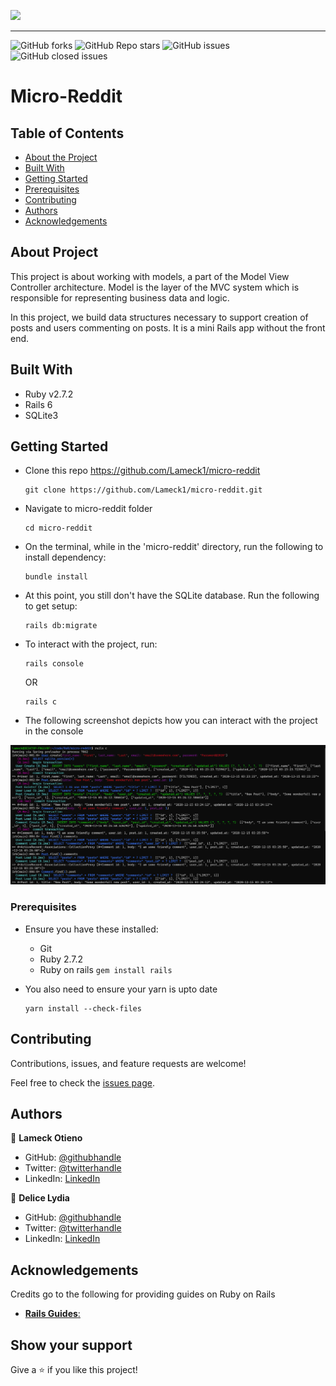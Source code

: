 ![](https://img.shields.io/badge/Microverse-blueviolet)

---

![GitHub forks](https://img.shields.io/github/forks/Lameck1/micro-reddit)
![GitHub Repo stars](https://img.shields.io/github/stars/Lameck1/micro-reddit)
![GitHub issues](https://img.shields.io/github/issues-raw/Lameck1/micro-reddit)
![GitHub closed issues](https://img.shields.io/github/issues-closed-raw/Lameck1/micro-reddit)

# Micro-Reddit

## Table of Contents

* [About the Project](#about-the-project)
* [Built With](#built-with)
* [Getting Started](#getting-started)
* [Prerequisites](#prerequisites)
* [Contributing](#contributing)
* [Authors](#authors)
* [Acknowledgements](#acknowledgements)

## About Project

This project is about working with models, a part of the Model View Controller architecture. Model is the layer of the MVC system which is responsible for representing business data and logic. 

In this project, we build data structures necessary to support creation of posts and users commenting on posts. It is a mini Rails app without the front end. 

## Built With

- Ruby v2.7.2
- Rails 6
- SQLite3

## Getting Started

* Clone this repo https://github.com/Lameck1/micro-reddit
    ```
    git clone https://github.com/Lameck1/micro-reddit.git
    ```
* Navigate to micro-reddit folder
    ```
    cd micro-reddit
    ```
* On the terminal, while in the 'micro-reddit' directory, run the following to install dependency:
    ```
    bundle install
    ```
* At this point, you still don't have the SQLite database. Run the following to get setup:
    ```
    rails db:migrate
    ```
* To interact with the project, run:
    ```
    rails console
    ```

    OR

    ```
    rails c
    ```

* The following screenshot depicts how you can interact with the project in the console

![screenshot](./app/assets/images/screenshot.png)


### Prerequisites

- Ensure you have these installed:
    - Git
    - Ruby 2.7.2
    - Ruby on rails ```gem install rails```

- You also need to ensure your yarn is upto date
    ```
    yarn install --check-files
    ```

## Contributing

Contributions, issues, and feature requests are welcome!

Feel free to check the [issues page](https://github.com/Lameck1/micro-reddit/issues).

## Authors

👤 **Lameck Otieno**
  - GitHub: [@githubhandle](https://github.com/Lameck1)
  - Twitter: [@twitterhandle](https://twitter.com/lameck721)
  - LinkedIn: [LinkedIn](https://www.linkedin.com/in/lameck-odhiambo-642b7077/)

👤 **Delice Lydia**
  - GitHub: [@githubhandle](https://github.com/DeliceLydia)
  - Twitter: [@twitterhandle](https://twitter.com/IngabireLydia3)
  - LinkedIn: [LinkedIn](linkedin.com/in/delice-lydia/)

## Acknowledgements

Credits go to the following for providing guides on Ruby on Rails
  - [**Rails Guides**:](https://guides.rubyonrails.org/active_record_basics.html)

## Show your support

Give a ⭐️ if you like this project!
